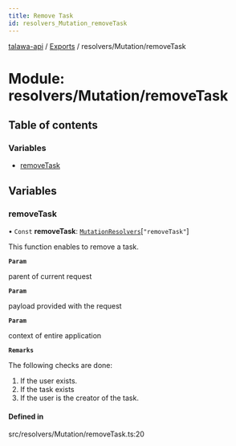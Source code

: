 ```yaml
---
title: Remove Task
id: resolvers_Mutation_removeTask
---
```

[talawa-api](../README.md) / [Exports](../modules.md) / resolvers/Mutation/removeTask

# Module: resolvers/Mutation/removeTask

## Table of contents

### Variables

- [removeTask](resolvers_Mutation_removeTask.md#removetask)

## Variables

### removeTask

• `Const` **removeTask**: [`MutationResolvers`](types_generatedGraphQLTypes.md#mutationresolvers)[``"removeTask"``]

This function enables to remove a task.

**`Param`**

parent of current request

**`Param`**

payload provided with the request

**`Param`**

context of entire application

**`Remarks`**

The following checks are done:
1. If the user exists.
2. If the task exists
3. If the user is the creator of the task.

#### Defined in

src/resolvers/Mutation/removeTask.ts:20

